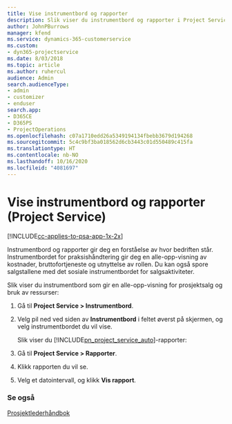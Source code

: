 ```yaml
---
title: Vise instrumentbord og rapporter
description: Slik viser du instrumentbord og rapporter i Project Service
author: JohnPBurrows
manager: kfend
ms.service: dynamics-365-customerservice
ms.custom:
- dyn365-projectservice
ms.date: 8/03/2018
ms.topic: article
ms.author: ruhercul
audience: Admin
search.audienceType:
- admin
- customizer
- enduser
search.app:
- D365CE
- D365PS
- ProjectOperations
ms.openlocfilehash: c07a1710edd26a5349194134fbebb3679d194268
ms.sourcegitcommit: 5c4c9bf3ba018562d6cb3443c01d550489c415fa
ms.translationtype: HT
ms.contentlocale: nb-NO
ms.lasthandoff: 10/16/2020
ms.locfileid: "4081697"
---
```

# <a name="view-dashboards-and-reports-project-service"></a>Vise instrumentbord og rapporter (Project Service)

[!INCLUDE[cc-applies-to-psa-app-1x-2x](../includes/cc-applies-to-psa-app-1x-2x.md)]

Instrumentbord og rapporter gir deg en forståelse av hvor bedriften står. Instrumentbordet for praksishåndtering gir deg en alle-opp-visning av kostnader, bruttofortjeneste og utnyttelse av rollen. Du kan også spore salgstallene med det sosiale instrumentbordet for salgsaktiviteter.  
  
 Slik viser du instrumentbord som gir en alle-opp-visning for prosjektsalg og bruk av ressurser:  
  
1. Gå til **Project Service > Instrumentbord**.  
  
2. Velg pil ned ved siden av **Instrumentbord** i feltet øverst på skjermen, og velg instrumentbordet du vil vise.  
  
   Slik viser du [!INCLUDE[pn_project_service_auto](../includes/pn-project-service-auto.md)]-rapporter:  
  
3. Gå til **Project Service > Rapporter**.  
  
4. Klikk rapporten du vil se.  
  
5. Velg et datointervall, og klikk **Vis rapport**.  
  
### <a name="see-also"></a>Se også  
 [Prosjektlederhåndbok](../psa/project-manager-guide.md)
